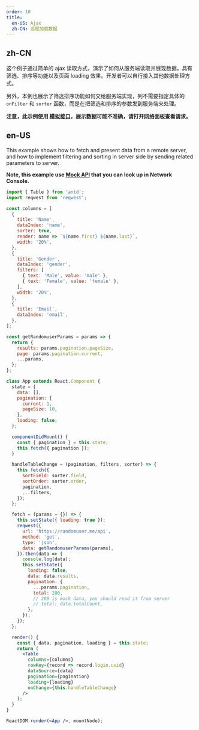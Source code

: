 ```yaml
---
order: 10
title:
  en-US: Ajax
  zh-CN: 远程加载数据
---
```


## zh-CN

这个例子通过简单的 ajax 读取方式，演示了如何从服务端读取并展现数据，具有筛选、排序等功能以及页面 loading 效果。开发者可以自行接入其他数据处理方式。

另外，本例也展示了筛选排序功能如何交给服务端实现，列不需要指定具体的 `onFilter` 和 `sorter` 函数，而是在把筛选和排序的参数发到服务端来处理。

**注意，此示例使用 [模拟接口](https://randomuser.me)，展示数据可能不准确，请打开网络面板查看请求。**

## en-US

This example shows how to fetch and present data from a remote server, and how to implement filtering and sorting in server side by sending related parameters to server.

**Note, this example use [Mock API](https://randomuser.me) that you can look up in Network Console.**

```jsx
import { Table } from 'antd';
import reqwest from 'reqwest';

const columns = [
  {
    title: 'Name',
    dataIndex: 'name',
    sorter: true,
    render: name => `${name.first} ${name.last}`,
    width: '20%',
  },
  {
    title: 'Gender',
    dataIndex: 'gender',
    filters: [
      { text: 'Male', value: 'male' },
      { text: 'Female', value: 'female' },
    ],
    width: '20%',
  },
  {
    title: 'Email',
    dataIndex: 'email',
  },
];

const getRandomuserParams = params => {
  return {
    results: params.pagination.pageSize,
    page: params.pagination.current,
    ...params,
  };
};

class App extends React.Component {
  state = {
    data: [],
    pagination: {
      current: 1,
      pageSize: 10,
    },
    loading: false,
  };

  componentDidMount() {
    const { pagination } = this.state;
    this.fetch({ pagination });
  }

  handleTableChange = (pagination, filters, sorter) => {
    this.fetch({
      sortField: sorter.field,
      sortOrder: sorter.order,
      pagination,
      ...filters,
    });
  };

  fetch = (params = {}) => {
    this.setState({ loading: true });
    reqwest({
      url: 'https://randomuser.me/api',
      method: 'get',
      type: 'json',
      data: getRandomuserParams(params),
    }).then(data => {
      console.log(data);
      this.setState({
        loading: false,
        data: data.results,
        pagination: {
          ...params.pagination,
          total: 200,
          // 200 is mock data, you should read it from server
          // total: data.totalCount,
        },
      });
    });
  };

  render() {
    const { data, pagination, loading } = this.state;
    return (
      <Table
        columns={columns}
        rowKey={record => record.login.uuid}
        dataSource={data}
        pagination={pagination}
        loading={loading}
        onChange={this.handleTableChange}
      />
    );
  }
}

ReactDOM.render(<App />, mountNode);
```
